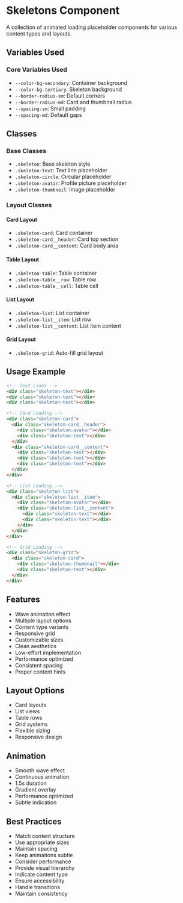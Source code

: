 # Skeletons Component

A collection of animated loading placeholder components for various content types and layouts.

## Variables Used

### Core Variables Used
- `--color-bg-secondary`: Container background
- `--color-bg-tertiary`: Skeleton background
- `--border-radius-sm`: Default corners
- `--border-radius-md`: Card and thumbnail radius
- `--spacing-sm`: Small padding
- `--spacing-md`: Default gaps

## Classes

### Base Classes
- `.skeleton`: Base skeleton style
- `.skeleton-text`: Text line placeholder
- `.skeleton-circle`: Circular placeholder
- `.skeleton-avatar`: Profile picture placeholder
- `.skeleton-thumbnail`: Image placeholder

### Layout Classes
#### Card Layout
- `.skeleton-card`: Card container
- `.skeleton-card__header`: Card top section
- `.skeleton-card__content`: Card body area

#### Table Layout
- `.skeleton-table`: Table container
- `.skeleton-table__row`: Table row
- `.skeleton-table__cell`: Table cell

#### List Layout
- `.skeleton-list`: List container
- `.skeleton-list__item`: List row
- `.skeleton-list__content`: List item content

#### Grid Layout
- `.skeleton-grid`: Auto-fill grid layout

## Usage Example

```html
<!-- Text Lines -->
<div class="skeleton-text"></div>
<div class="skeleton-text"></div>
<div class="skeleton-text"></div>

<!-- Card Loading -->
<div class="skeleton-card">
  <div class="skeleton-card__header">
    <div class="skeleton-avatar"></div>
    <div class="skeleton-text"></div>
  </div>
  <div class="skeleton-card__content">
    <div class="skeleton-text"></div>
    <div class="skeleton-text"></div>
    <div class="skeleton-text"></div>
  </div>
</div>

<!-- List Loading -->
<div class="skeleton-list">
  <div class="skeleton-list__item">
    <div class="skeleton-avatar"></div>
    <div class="skeleton-list__content">
      <div class="skeleton-text"></div>
      <div class="skeleton-text"></div>
    </div>
  </div>
</div>

<!-- Grid Loading -->
<div class="skeleton-grid">
  <div class="skeleton-card">
    <div class="skeleton-thumbnail"></div>
    <div class="skeleton-text"></div>
  </div>
</div>
```

## Features
- Wave animation effect
- Multiple layout options
- Content type variants
- Responsive grid
- Customizable sizes
- Clean aesthetics
- Low-effort implementation
- Performance optimized
- Consistent spacing
- Proper content hints

## Layout Options
- Card layouts
- List views
- Table rows
- Grid systems
- Flexible sizing
- Responsive design

## Animation
- Smooth wave effect
- Continuous animation
- 1.5s duration
- Gradient overlay
- Performance optimized
- Subtle indication

## Best Practices
- Match content structure
- Use appropriate sizes
- Maintain spacing
- Keep animations subtle
- Consider performance
- Provide visual hierarchy
- Indicate content type
- Ensure accessibility
- Handle transitions
- Maintain consistency